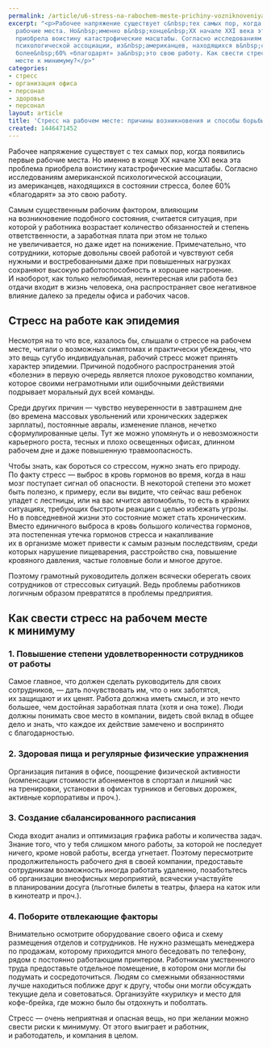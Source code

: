 ```yaml
---
permalink: /article/u6-stress-na-rabochem-meste-prichiny-vozniknoveniya-i-sposoby-borby
excerpt: "<p>Рабочее напряжение существует с&nbsp;тех самых пор, когда появились первые
  рабочие места. Но&nbsp;именно в&nbsp;конце&nbsp;XX начале XXI века эта проблема
  приобрела воистину катастрофические масштабы. Согласно исследованиям американской
  психологической ассоциации, из&nbsp;американцев, находящихся в&nbsp;состоянии стресса,
  более&nbsp;60% «благодарят» за&nbsp;это свою работу. Как свести стресс на рабочем
  месте к минимуму?</p>"
categories:
- стресс
- организация офиса
- персонал
- здоровье
- персонал
layout: article
title: 'Стресс на рабочем месте: причины возникновения и способы борьбы'
created: 1446471452
---
```

Рабочее напряжение существует с тех самых пор, когда появились первые рабочие места. Но именно в конце XX начале XXI века эта проблема приобрела воистину катастрофические масштабы. Согласно исследованиям американской психологической ассоциации, из американцев, находящихся в состоянии стресса, более 60% «благодарят» за это свою работу.

Самым существенным рабочим фактором, влияющим на возникновение подобного состояния, считается ситуация, при которой у работника возрастает количество обязанностей и степень ответственности, а заработная плата при этом не только не увеличивается, но даже идет на понижение. Примечательно, что сотрудники, которые довольны своей работой и чувствуют себя нужными и востребованными даже при повышенных нагрузках сохраняют высокую работоспособность и хорошее настроение. И наоборот, как только нелюбимая, неинтересная или работа без отдачи входит в жизнь человека, она распространяет свое негативное влияние далеко за пределы офиса и рабочих часов.

## Стресс на работе как эпидемия ##

Несмотря на то что все, казалось бы, слышали о стрессе на рабочем месте, читали о возможных симптомах и практически убеждены, что это вещь сугубо индивидуальная, рабочий стресс может принять характер эпидемии. Причиной подобного распространения этой «болезни» в первую очередь является плохое руководство компании, которое своими неграмотными или ошибочными действиями подрывает моральный дух всей команды.

Среди других причин — чувство неуверенности в завтрашнем дне (во времена массовых увольнений или хронических задержек зарплаты), постоянные авралы, изменение планов, нечетко сформулированные целы. Тут же можно упомянуть и о невозможности карьерного роста, тесных и плохо освещенных офисах, длинном рабочем дне и даже повышенную травмоопасность.

Чтобы знать, как бороться со стрессом, нужно знать его природу. По факту стресс — выброс в кровь гормонов во время, когда в наш мозг поступает сигнал об опасности. В некоторой степени это может быть полезно, к примеру, если вы видите, что сейчас ваш ребенок упадет с лестницы, или на вас мчится автомобиль, то есть в крайних ситуациях, требующих быстроты реакции с целью избежать угрозы. Но в повседневной жизни это состояние может стать хроническим. Вместо единичного выброса в кровь большого количества гормонов, эта постепенная утечка гормонов стресса и накапливание их в организме может привести к самым разным последствиям, среди которых нарушение пищеварения, расстройство сна, повышение кровяного давления, частые головные боли и многое другое.

Поэтому грамотный руководитель должен всячески оберегать своих сотрудников от стрессовых ситуаций. Ведь проблемы работников логичным образом превратятся в проблемы предприятия.

## Как свести стресс на рабочем месте к минимуму ##

### 1. Повышение степени удовлетворенности сотрудников от работы ###

Самое главное, что должен сделать руководитель для своих сотрудников, — дать почувствовать им, что о них заботятся, их защищают и их ценят. Работа должна иметь смысл, и это нечто большее, чем достойная заработная плата (хотя и она тоже). Люди должны понимать свое место в компании, видеть свой вклад в общее дело и знать, что каждое их действие замечено и воспринято с благодарностью.

### 2. Здоровая пища и регулярные физические упражнения ###

Организация питания в офисе, поощрение физической активности (компенсации стоимости абонементов в спортзал и лишний час на тренировки, установки в офисах турников и беговых дорожек, активные корпоративы и проч.).

### 3. Создание сбалансированного расписания ###

Сюда входит анализ и оптимизация графика работы и количества задач. Знание того, что у тебя слишком много работы, за которой не последует ничего, кроме новой работы, всегда угнетает. Поэтому пересмотрите продолжительность рабочего дня в своей компании, предоставьте сотрудникам возможность иногда работать удаленно, позаботьтесь об организации внеофисных мероприятий, всячески участвуйте в планировании досуга (льготные билеты в театры, флаера на каток или в кинотеатр и проч.).

### 4. Поборите отвлекающие факторы ###

Внимательно осмотрите оборудование своего офиса и схему размещения отделов и сотрудников. Не нужно размещать менеджера по продажам, которому приходится много беседовать по телефону, рядом с постоянно работающим принтером. Работникам умственного труда предоставьте отдельное помещение, в котором они могли бы подумать и сосредоточиться. Людям со смежными обязанностями лучше находиться поближе друг к другу, чтобы они могли обсуждать текущие дела и советоваться. Организуйте «курилку» и место для кофе-брейка, где можно было бы отдохнуть и поболтать.

Стресс — очень неприятная и опасная вещь, но при желании можно свести риски к минимуму. От этого выиграет и работник, и работодатель, и компания в целом.
